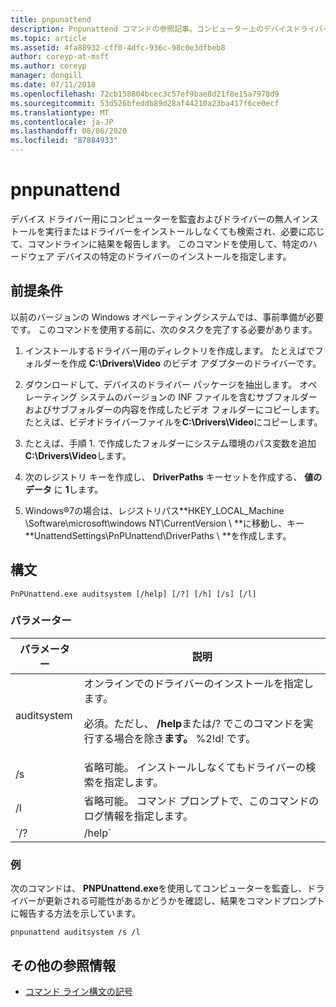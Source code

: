 ```yaml
---
title: pnpunattend
description: Pnpunattend コマンドの参照記事。コンピューター上のデバイスドライバーを監査するだけでなく、サイレントドライバインストールも実行します。
ms.topic: article
ms.assetid: 4fa88932-cff0-4dfc-936c-98c0e3dfbeb8
author: coreyp-at-msft
ms.author: coreyp
manager: dongill
ms.date: 07/11/2018
ms.openlocfilehash: 72cb158804bcec3c57ef9bae8d21f8e15a7978d9
ms.sourcegitcommit: 53d526bfeddb89d28af44210a23ba417f6ce0ecf
ms.translationtype: MT
ms.contentlocale: ja-JP
ms.lasthandoff: 08/06/2020
ms.locfileid: "87884933"
---
```

# <a name="pnpunattend"></a>pnpunattend

デバイス ドライバー用にコンピューターを監査およびドライバーの無人インストールを実行またはドライバーをインストールしなくても検索され、必要に応じて、コマンドラインに結果を報告します。 このコマンドを使用して、特定のハードウェア デバイスの特定のドライバーのインストールを指定します。

## <a name="prerequisites"></a>前提条件

以前のバージョンの Windows オペレーティングシステムでは、事前準備が必要です。 このコマンドを使用する前に、次のタスクを完了する必要があります。

1. インストールするドライバー用のディレクトリを作成します。 たとえばでフォルダーを作成 **C:\Drivers\Video** のビデオ アダプターのドライバーです。

2. ダウンロードして、デバイスのドライバー パッケージを抽出します。 オペレーティング システムのバージョンの INF ファイルを含むサブフォルダーおよびサブフォルダーの内容を作成したビデオ フォルダーにコピーします。 たとえば、ビデオドライバーファイルを**C:\Drivers\Video**にコピーします。

3. たとえば、手順 1. で作成したフォルダーにシステム環境のパス変数を追加 **C:\Drivers\Video**します。

4. 次のレジストリ キーを作成し、 **DriverPaths** キーセットを作成する、 **値のデータ** に **1**します。

5. Windows®7の場合は、レジストリパス**HKEY_LOCAL_Machine \Software\microsoft\windows NT\CurrentVersion \\ **に移動し、キー **UnattendSettings\PnPUnattend\DriverPaths \\ **を作成します。

## <a name="syntax"></a>構文

```
PnPUnattend.exe auditsystem [/help] [/?] [/h] [/s] [/l]
```

### <a name="parameters"></a>パラメーター

| パラメーター | 説明 |
|--|--|
| auditsystem | オンラインでのドライバーのインストールを指定します。<p>必須。ただし、 **/help**または/? でこのコマンドを実行する場合を除き**ます。** %2!d! です。 |
| /s | 省略可能。 インストールしなくてもドライバーの検索を指定します。 |
| /l | 省略可能。 コマンド プロンプトで、このコマンドのログ情報を指定します。 |
| `/? | /help` | 省略可能。 コマンド プロンプトで次のコマンドのヘルプを表示します。 |

### <a name="examples"></a>例

次のコマンドは、 **PNPUnattend.exe**を使用してコンピューターを監査し、ドライバーが更新される可能性があるかどうかを確認し、結果をコマンドプロンプトに報告する方法を示しています。

```
pnpunattend auditsystem /s /l
```

## <a name="additional-references"></a>その他の参照情報

- [コマンド ライン構文の記号](command-line-syntax-key.md)
